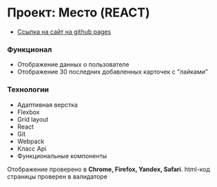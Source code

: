 # Проект: Место (REACT)

* [Ссылка на сайт на github pages](https://alekseimakhov.github.io/mesto-react/)

### Функционал

* Отображение данных о пользователе
* Отображение 30 последних добавленных карточек с "лайками"

### Технологии

* Адаптивная верстка
* Flexbox
* Grid layout
* React
* Git
* Webpack
* Класс Api
* Функциональные компоненты

Отображение проверено в **Chrome, Firefox, Yandex, Safari**.
html-код страницы проверен в валидаторе